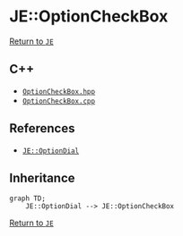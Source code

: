 # JE::OptionCheckBox

[Return to `JE`](/docs/je.md)

## C++

- [`OptionCheckBox.hpp`](/src/je/OptionCheckBox.hpp)
- [`OptionCheckBox.cpp`](/src/je/OptionCheckBox.cpp)

## References

- [`JE::OptionDial`](/docs/je/OptionDial.md)

## Inheritance

```mermaid
graph TD;
    JE::OptionDial --> JE::OptionCheckBox
```

[Return to `JE`](/docs/je.md)
